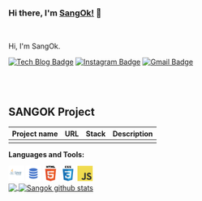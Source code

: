 ### Hi there, I'm [SangOk!](https://github.com/ChoiSangok) 👋
<br />

Hi, I'm SangOk.

[![Tech Blog Badge](http://img.shields.io/badge/-Tech%20blog-black?style=flat-square&logo=github&link=https://sang-okki.tistory.com/)](https://sang-okki.tistory.com/) 
[![Instagram Badge](https://img.shields.io/badge/-Instagram-dd2a7b?style=flat-square&logo=instagram&logoColor=white&link=https://www.instagram.com/sang_o_k/?hl=ko)](https://www.instagram.com/sang_o_k/?hl=ko) 
[![Gmail Badge](https://img.shields.io/badge/-Gmail-d14836?style=flat-square&logo=Gmail&logoColor=white&link=mailto:tkddhr12345@gmail.com)](mailto:tkddhr12345@gmail.com)


<br/>
<br/>

## SANGOK Project
<div align=left>
  <table>
    <thead>
      <th>Project name</th>
      <th>URL</th>
      <th>Stack</th>
      <th>Description</th>
    </thead>
    <tr>
      <td></td>
      <td></td>
      <td></td>
      <td>
      </td>
    </tr>
     <tr>
     </tr>
     <tr>
    </tr>
  </table>
</div>  


**Languages and Tools:** 

<div float:left>
 <code><img height="30" src="https://raw.githubusercontent.com/github/explore/80688e429a7d4ef2fca1e82350fe8e3517d3494d/topics/java/java.png"></code>
 <code><img height="30" src="https://raw.githubusercontent.com/github/explore/80688e429a7d4ef2fca1e82350fe8e3517d3494d/topics/sql/sql.png"></code>
 <code><img height="30" src="https://raw.githubusercontent.com/github/explore/80688e429a7d4ef2fca1e82350fe8e3517d3494d/topics/html/html.png"></code>
 <code><img height="30" src="https://raw.githubusercontent.com/github/explore/5c058a388828bb5fde0bcafd4bc867b5bb3f26f3/topics/css/css.png"></code>
 <code><img height="30" src="https://raw.githubusercontent.com/github/explore/80688e429a7d4ef2fca1e82350fe8e3517d3494d/topics/javascript/javascript.png"></code>
</div>  


<a href="https://github.com/ChoiSangok">
  <img align="center" src="https://github-readme-stats.vercel.app/api/top-langs/?username=ChoiSangok&theme=dark&hide_langs_below=1" />
</a>
<a href="https://github.com/ChoiSangok">
 <img align="center" src="https://github-readme-stats.vercel.app/api?username=ChoiSangok&show_icons=true&theme=dracula&line_height=27" alt="Sangok github stats"/>
</a>

<!--- 
  if you have forked this to use on your profile, 
  Change the `github-readme-stats.anuraghazra1.vercel.app` to `github-readme-stats.vercel.app` 
--->

<!-- Change the `github-readme-stats.anuraghazra1.vercel.app` to `github-readme-stats.vercel.app`  -->
